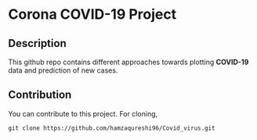 # Corona COVID-19 Project  
## Description  
This github repo contains different approaches towards plotting **COVID-19** data and prediction of new cases.

## Contribution  
You can contribute to this project. For cloning, 
```
git clone https://github.com/hamzaqureshi96/Covid_virus.git
```
